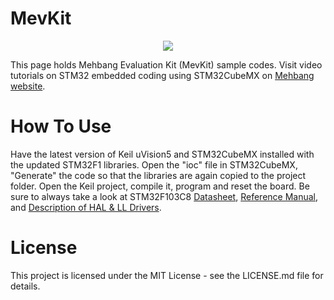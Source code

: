 # MevKit
<p align="center">
  <img src="https://raw.githubusercontent.com/MehbangGroup/MevKit/master/Images/MevKit3D.jpg"/>
</p>

This page holds Mehbang Evaluation Kit (MevKit) sample codes.
Visit video tutorials on STM32 embedded coding using STM32CubeMX on [Mehbang website](http://mehbang.group).

# How To Use
Have the latest version of Keil uVision5 and STM32CubeMX installed with the updated STM32F1 libraries. Open the "ioc" file in STM32CubeMX, "Generate" the code so that the libraries are again copied to the project folder. Open the Keil project, compile it, program and reset the board. Be sure to always take a look at STM32F103C8 [Datasheet](https://www.st.com/resource/en/datasheet/stm32f103c8.pdf), [Reference Manual](https://www.st.com/resource/en/reference_manual/cd00171190-stm32f101xx-stm32f102xx-stm32f103xx-stm32f105xx-and-stm32f107xx-advanced-armbased-32bit-mcus-stmicroelectronics.pdf), and [Description of HAL & LL Drivers](https://www.st.com/resource/en/user_manual/dm00154093-description-of-stm32f1-hal-and-lowlayer-drivers-stmicroelectronics.pdf).

# License
This project is licensed under the MIT License - see the LICENSE.md file for details.
